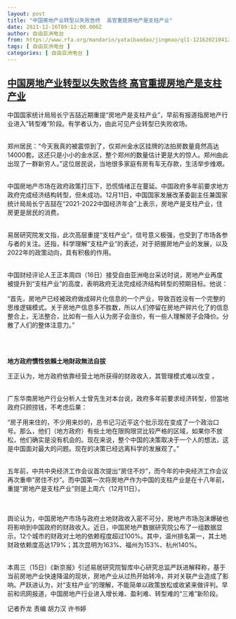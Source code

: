 ```yaml
---
layout: post
title: "中国房地产业转型以失败告终  高官重提房地产是支柱产业"
date: 2021-12-16T09:12:00.000Z
author: 自由亚洲电台
from: https://www.rfa.org/mandarin/yataibaodao/jingmao/ql1-12162021041215.html
tags: [ 自由亚洲电台 ]
categories: [ 自由亚洲电台 ]
---
```

<!--1639645920000-->
[中国房地产业转型以失败告终  高官重提房地产是支柱产业](https://www.rfa.org/mandarin/yataibaodao/jingmao/ql1-12162021041215.html)
------

<div>
<p><span style="font-weight: 400;">中国国家统计局局长宁吉喆近期重提“房地产是支柱产业”，早前有报道指房地产行业进入“转型难”阶段。有学者认为，由此可见产业转型已失败收场。</span></p><p><br/><span style="font-weight: 400;">郑州居民：“今天我真的被震惊到了，仅郑州金水区挂牌的法拍房数量竟然高达14000套。这还只是小小的金水区，整个郑州的数量估计更是大的惊人。郑州由此出现了一群新穷人。”这位居民说，当地很多家庭有房有车无存款，生活举步维艰。</span></p><p><br/><span style="font-weight: 400;">中国房地产市场在政府政策打压下，恐慌情绪正在蔓延。中国政府多年前要求地方政府完成经济结构转型，但未成功。12月11日，中国国家发展改革委副主任兼国家统计局局长宁吉喆在“2021-2022中国经济年会”上表示，房地产是支柱产业，住房更是居民的消费。</span></p><p><br/><span style="font-weight: 400;">易居研究院发文指，此次高层重提“支柱产业”，信号意义极强，也受到了市场各参与者的关注。还指，科学理解“支柱产业”的表述，对于把握房地产业的发展，以及2022年的政策动向，具有积极的作用。</span></p><p><br/><span style="font-weight: 400;">中国财经评论人王正本周四（16日）接受自由亚洲电台采访时说，房地产业再度被提升到“支柱产业”的高度，表明政府无法完成经济结构转型的预期目标。他说：</span></p><p><span style="font-weight: 400;">“首先，房地产已经被政府做成碎片化信息的一个产业，导致百姓没有一个完整的思维逻辑模式。关于房地产信息多不胜数，所以人们停留在房地产碎片化了的信息整合上，无法整合，比如有一些人认为房子会涨价，有一些人理解房子会降价。分散了人们的整体注意力。”</span></p><p><br/><br/></p><p><b>地方政府慣性依賴土地財政無法自拔</b></p><p></p><p><span style="font-weight: 400;">王正认为，地方政府依靠经营土地所获得的财政收入，其管理模式难以改变 。</span></p><p><br/><span style="font-weight: 400;">广东华南房地产行业分析人士曾先生对本台说，政府多年前要求经济转型，但當地政府只顾捞钱，不考虑后果：</span></p><p><span style="font-weight: 400;">“房子用来住的，不少用来炒的，总书记习近平这个批示现在变成了一个政治口号。那么，他们（地方政府）有些土地在限购限贷比较严格的区域，如果你不放松，他们确实是没有机会的。现在来说，整个中国的决策取决于一个人的想法，这是中国面对最大的问题。现在的决策已经远离科学的发展观了。”</span></p><p><br/><span style="font-weight: 400;">五年前，中共中央经济工作会议首次提出“房住不炒”，而今年的中央经济工作会议再次重申“房住不炒”。而中国第一次将房地产作为中国的支柱产业是在十八年前，重提“房地产是支柱产业”则是上周六（12月11日）。</span></p><p><br/><br/><span style="font-weight: 400;">舆论认为，中国房地产市场与政府土地财政收入密不可分，房地产市场泡沫爆破也将影响到中国政府的财政收入。近日，中国房地产数据研究院公布了一组数据显示，12个城市的财政对土地的依赖程度超过100%。其中，温州排名第一，其土地财政依赖度高达179%；其次昆明为163%、福州为153%、杭州140%。</span></p><p><br/><span style="font-weight: 400;">本周三（15日）《新京报》引述易居研究院智库中心研究总监严跃进解释称，基于当前房地产业快速降温的现状，房地产业从过热开始转冷，并对关联产业造成了影响。严跃进认为，对“支柱产业”的理解，不能简单以政策放松或收紧来做评判。早前和讯网报道，中国房地产行业进入增长难、盈利难、转型难的“三难”新阶段。</span></p><p></p><p><span style="font-weight: 400;">记者乔龙 责编 胡力汉 许书婷</span></p>
</div>
